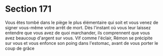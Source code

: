 # Section 171

Vous êtes tombé dans le piège le plus élémentaire qui soit et vous 
venez de signer vous-même votre arrêt de mort. Dès l'instant où 
vous leur laissez entendre que vous avez de quoi marchander, ils 
comprennent que vous avez beaucoup d'argent sur vous. Vif 
comme l'éclair, Rémon se précipite sur vous et vous enfonce son 
poing dans l'estomac, avant de vous porter le coup de grâce